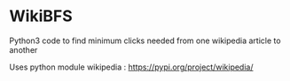 # WikiBFS
Python3 code to find minimum clicks needed from one wikipedia article to another

Uses python module wikipedia : https://pypi.org/project/wikipedia/
